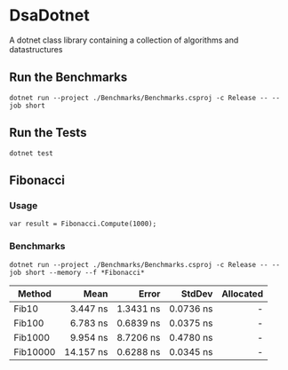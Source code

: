 # DsaDotnet
A dotnet class library containing a collection of algorithms and datastructures

## Run the Benchmarks
```
dotnet run --project ./Benchmarks/Benchmarks.csproj -c Release -- --job short
```

## Run the Tests
```
dotnet test
```

## Fibonacci

### Usage

```
var result = Fibonacci.Compute(1000);
```

### Benchmarks

```
dotnet run --project ./Benchmarks/Benchmarks.csproj -c Release -- --job short --memory --f *Fibonacci*
```
| Method   | Mean      | Error     | StdDev    | Allocated |
|--------- |----------:|----------:|----------:|----------:|
| Fib10    |  3.447 ns | 1.3431 ns | 0.0736 ns |         - |
| Fib100   |  6.783 ns | 0.6839 ns | 0.0375 ns |         - |
| Fib1000  |  9.954 ns | 8.7206 ns | 0.4780 ns |         - |
| Fib10000 | 14.157 ns | 0.6288 ns | 0.0345 ns |         - |
